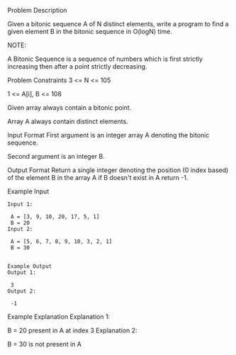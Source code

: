 Problem Description

Given a bitonic sequence A of N distinct elements, write a program to find a given element B in the bitonic sequence in O(logN) time.

NOTE:

A Bitonic Sequence is a sequence of numbers which is first strictly increasing then after a point strictly decreasing.


Problem Constraints
3 <= N <= 105

1 <= A[i], B <= 108

Given array always contain a bitonic point.

Array A always contain distinct elements.



Input Format
First argument is an integer array A denoting the bitonic sequence.

Second argument is an integer B.



Output Format
Return a single integer denoting the position (0 index based) of the element B in the array A if B doesn't exist in A return -1.



Example Input
```
Input 1:

 A = [3, 9, 10, 20, 17, 5, 1]
 B = 20
Input 2:

 A = [5, 6, 7, 8, 9, 10, 3, 2, 1]
 B = 30


Example Output
Output 1:

 3
Output 2:

 -1
```

Example Explanation
Explanation 1:

 B = 20 present in A at index 3
Explanation 2:

 B = 30 is not present in A
